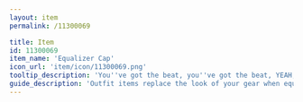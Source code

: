 ```yaml
---
layout: item
permalink: /11300069

title: Item
id: 11300069
item_name: 'Equalizer Cap'
icon_url: 'item/icon/11300069.png'
tooltip_description: 'You''ve got the beat, you''ve got the beat, YEAH, you''ve got the beat!'
guide_description: 'Outfit items replace the look of your gear when equipped.'
---
```

